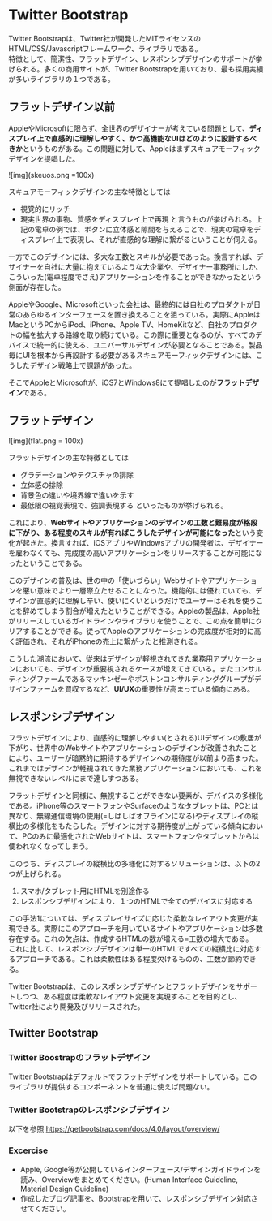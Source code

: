 # Twitter Bootstrap
Twitter Bootstrapは、Twitter社が開発したMITライセンスのHTML/CSS/Javascriptフレームワーク、ライブラリである。  
特徴として、簡潔性、フラットデザイン、レスポンシブデザインのサポートが挙げられる。多くの商用サイトが、Twitter Bootstrapを用いており、最も採用実績が多いライブラリの１つである。

## フラットデザイン以前
AppleやMicrosoftに限らず、全世界のデザイナーが考えている問題として、**ディスプレイ上で直感的に理解しやすく、かつ高機能なUIはどのように設計するべきか**というものがある。この問題に対して、Appleはまずスキュアモーフィックデザインを提唱した。

![img](skeuos.png =100x)

スキュアモーフィックデザインの主な特徴としては
- 視覚的にリッチ
- 現実世界の事物、質感をディスプレイ上で再現
と言うものが挙げられる。上記の電卓の例では、ボタンに立体感と隙間を与えることで、現実の電卓をディスプレイ上で表現し、それが直感的な理解に繋がるということが伺える。  

一方でこのデザインには、多大な工数とスキルが必要であった。換言すれば、デザイナーを自社に大量に抱えているような大企業や、デザイナー事務所にしか、こういった(電卓程度でさえ)アプリケーションを作ることができなかったという側面が存在した。  

AppleやGoogle、Microsoftといった会社は、最終的には自社のプロダクトが日常のあらゆるインターフェースを置き換えることを狙っている。実際にAppleはMacというPCからiPod、iPhone、Apple TV、HomeKitなど、自社のプロダクトの幅を拡大する路線を取り続けている。この際に重要となるのが、すべてのデバイスで統一的に使える、ユニバーサルデザインが必要となることである。製品毎にUIを根本から再設計する必要があるスキュアモーフィックデザインには、こうしたデザイン戦略上で課題があった。  

そこでAppleとMicrosoftが、iOS7とWindows8にて提唱したのが**フラットデザイン**である。  

## フラットデザイン

![img](flat.png = 100x)

フラットデザインの主な特徴としては
- グラデーションやテクスチャの排除
- 立体感の排除
- 背景色の違いや境界線で違いを示す
- 最低限の視覚表現で、強調表現する
といったものが挙げられる。

これにより、**Webサイトやアプリケーションのデザインの工数と難易度が格段に下がり、ある程度のスキルが有ればこうしたデザインが可能になった**という変化が起きた。換言すれば、iOSアプリやWindowsアプリの開発者は、デザイナーを雇わなくても、完成度の高いアプリケーションをリリースすることが可能になったということである。  

このデザインの普及は、世の中の「使いづらい」Webサイトやアプリケーションを悪い意味でより一層際立たせることになった。機能的には優れていても、デザインが直感的に理解し辛い、使いにくいというだけでユーザーはそれを使うことを辞めてしまう割合が増えたということができる。Appleの製品は、Apple社がリリースしているガイドラインやライブラリを使うことで、この点を簡単にクリアすることができる。従ってAppleのアプリケーションの完成度が相対的に高く評価され、それがiPhoneの売上に繋がったと推測される。

こうした潮流において、従来はデザインが軽視されてきた業務用アプリケーションにおいても、デザインが重要視されるケースが増えてきている。またコンサルティングファームであるマッキンゼーやボストンコンサルティンググループがデザインファームを買収するなど、**UI/UX**の重要性が高まっている傾向にある。  

## レスポンシブデザイン
フラットデザインにより、直感的に理解しやすい(とされる)UIデザインの敷居が下がり、世界中のWebサイトやアプリケーションのデザインが改善されたことにより、ユーザーが暗黙的に期待するデザインへの期待度が以前より高まった。これまではデザインが軽視されてきた業務アプリケーションにおいても、これを無視できないレベルにまで達しすつある。  

フラットデザインと同様に、無視することができない要素が、デバイスの多様化である。iPhone等のスマートフォンやSurfaceのようなタブレットは、PCとは異なり、無線通信環境の使用(=しばしばオフラインになる)やディスプレイの縦横比の多様化をもたらした。デザインに対する期待度が上がっている傾向において、PCのみに最適化されたWebサイトは、スマートフォンやタブレットからは使われなくなってしまう。  

このうち、ディスプレイの縦横比の多様化に対するソリューションは、以下の2つが上げられる。

1.  スマホ/タブレット用にHTMLを別途作る
2.  レスポンシブデザインにより、１つのHTMLで全てのデバイスに対応する

この手法1については、ディスプレイサイズに応じた柔軟なレイアウト変更が実現できる。実際にこのアプローチを用いているサイトやアプリケーションは多数存在する。これの欠点は、作成するHTMLの数が増える=工数の増大である。  
これに比して、レスポンシブデザインは単一のHTMLですべての縦横比に対応するアプローチである。これは柔軟性はある程度欠けるものの、工数が節約できる。  

Twitter Bootstrapは、このレスポンシブデザインとフラットデザインをサポートしつつ、ある程度は柔軟なレイアウト変更を実現することを目的とし、Twitter社により開発及びリリースされた。

## Twitter Bootstrap
### Twitter Boostrapのフラットデザイン
Twitter Bootstrapはデフォルトでフラットデザインをサポートしている。このライブラリが提供するコンポーネントを普通に使えば問題ない。

### Twitter Bootstrapのレスポンシブデザイン
以下を参照
https://getbootstrap.com/docs/4.0/layout/overview/

### Excercise
- Apple, Google等が公開しているインターフェース/デザインガイドラインを読み、Overviewをまとめてください。(Human Interface Guideline, Material Design Guideline)
- 作成したブログ記事を、Bootstrapを用いて、レスポンシブデザイン対応させてください。
